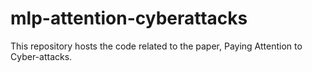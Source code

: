 # mlp-attention-cyberattacks
This repository hosts the code related to the paper, Paying Attention to Cyber-attacks.
